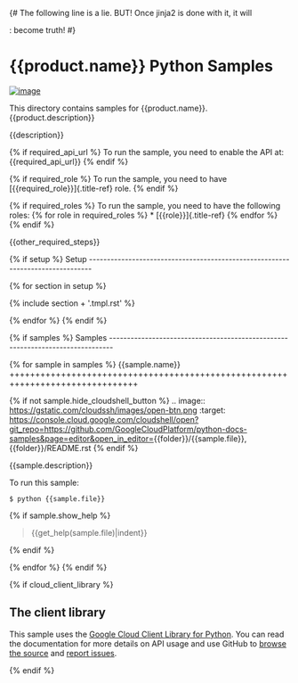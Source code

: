 {\# The following line is a lie. BUT! Once jinja2 is done with it, it will

:   become truth! \#}

{{product.name}} Python Samples
===============================

[![image](https://gstatic.com/cloudssh/images/open-btn.png)](https://console.cloud.google.com/cloudshell/open?git_repo=https://github.com/GoogleCloudPlatform/python-docs-samples&page=editor&open_in_editor=%7B%7Bfolder%7D%7D/README.rst)

This directory contains samples for {{product.name}}.
{{product.description}}

{{description}}

{% if required_api_url %} To run the sample, you need to enable the API
at: {{required_api_url}} {% endif %}

{% if required_role %} To run the sample, you need to have
[{{required_role}}]{.title-ref} role. {% endif %}

{% if required_roles %} To run the sample, you need to have the
following roles: {% for role in required_roles %} \*
[{{role}}]{.title-ref} {% endfor %} {% endif %}

{{other_required_steps}}

{% if setup %} Setup
\-\-\-\-\-\-\-\-\-\-\-\-\-\-\-\-\-\-\-\-\-\-\-\-\-\-\-\-\-\-\-\-\-\-\-\-\-\-\-\-\-\-\-\-\-\-\-\-\-\-\-\-\-\-\-\-\-\-\-\-\-\-\-\-\-\-\-\-\-\-\-\-\-\-\-\-\-\--

{% for section in setup %}

{% include section + \'.tmpl.rst\' %}

{% endfor %} {% endif %}

{% if samples %} Samples
\-\-\-\-\-\-\-\-\-\-\-\-\-\-\-\-\-\-\-\-\-\-\-\-\-\-\-\-\-\-\-\-\-\-\-\-\-\-\-\-\-\-\-\-\-\-\-\-\-\-\-\-\-\-\-\-\-\-\-\-\-\-\-\-\-\-\-\-\-\-\-\-\-\-\-\-\-\--

{% for sample in samples %} {{sample.name}}
+++++++++++++++++++++++++++++++++++++++++++++++++++++++++++++++++++++++++++++++

{% if not sample.hide_cloudshell_button %} .. image::
<https://gstatic.com/cloudssh/images/open-btn.png> :target:
<https://console.cloud.google.com/cloudshell/open?git_repo=https://github.com/GoogleCloudPlatform/python-docs-samples&page=editor&open_in_editor=>{{folder}}/{{sample.file}},{{folder}}/README.rst
{% endif %}

{{sample.description}}

To run this sample:

``` {.bash}
$ python {{sample.file}}
```

{% if sample.show_help %}

> {{get_help(sample.file)\|indent}}

{% endif %}

{% endfor %} {% endif %}

{% if cloud_client_library %}

The client library
------------------

This sample uses the [Google Cloud Client Library for
Python](https://googlecloudplatform.github.io/google-cloud-python/). You
can read the documentation for more details on API usage and use GitHub
to [browse the
source](https://github.com/GoogleCloudPlatform/google-cloud-python) and
[report
issues](https://github.com/GoogleCloudPlatform/google-cloud-python/issues).

{% endif %}
